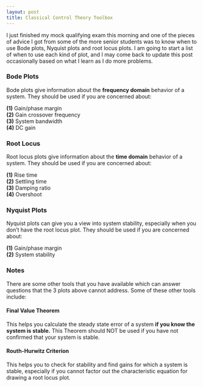 ```yaml
---
layout: post
title: Classical Control Theory Toolbox
---
```


I just finished my mock qualifying exam this morning and one of the pieces of advice I got from some of the more senior students was to know when to use Bode plots, Nyquist plots and root locus plots. I am going to start a list of when to use each kind of plot, and I may come back to update this post occasionally based on what I learn as I do more problems. 

### Bode Plots
Bode plots give information about the **frequency domain** behavior of a system. They should be used if you are concerned about:    

**(1)** Gain/phase margin     
**(2)** Gain crossover frequency     
**(3)** System bandwidth    
**(4)** DC gain     

### Root Locus
Root locus plots give information about the **time domain** behavior of a system. They should be used if you are concerned about:     

**(1)** Rise time     
**(2)** Settling time          
**(3)** Damping ratio    
**(4)** Overshoot     

### Nyquist Plots
Nyquist plots can give you a view into system stability, especially when you don’t have the root locus plot. They should be used if you are concerned about:     

**(1)** Gain/phase margin     
**(2)** System stability    

### Notes
There are some other tools that you have available which can answer questions that the 3 plots above cannot address. Some of these other tools include: 

#### Final Value Theorem
This helps you calculate the steady state error of a system **if you know the system is stable.** This Theorem should NOT be used if you have not confirmed that your system is stable. 

#### Routh-Hurwitz Criterion
This helps you to check for stability and find gains for which a system is stable, especially if you cannot factor out the characteristic equation for drawing a root locus plot.   
